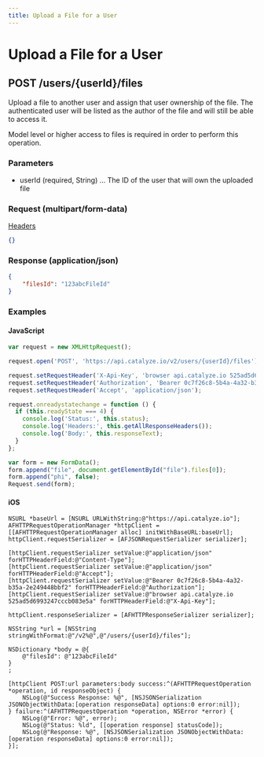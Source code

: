 ```yaml
---
title: Upload a File for a User
---
```


# Upload a File for a User

## POST /users/{userId}/files
Upload a file to another user and assign that user ownership of the file. 
The authenticated user will be listed as the author of the file and will still be able to access it. 

Model level or higher access to files is required in order to perform this operation.


### Parameters

* userId (required, String) ... The ID of the user that will own the uploaded file

### Request (multipart/form-data)

[Headers](../overview/headers)

```json
{}
```
### Response (application/json)

```json
{
	"filesId": "123abcFileId"
}
```

### Examples

#### JavaScript

```javascript
var request = new XMLHttpRequest();

request.open('POST', 'https://api.catalyze.io/v2/users/{userId}/files');

request.setRequestHeader('X-Api-Key', 'browser api.catalyze.io 525ad5d6993247cccb083e5a');
request.setRequestHeader('Authorization', 'Bearer 0c7f26c8-5b4a-4a32-b35a-2e249448bbf2');
request.setRequestHeader('Accept', 'application/json');

request.onreadystatechange = function () {
  if (this.readyState === 4) {
    console.log('Status:', this.status);
    console.log('Headers:', this.getAllResponseHeaders());
    console.log('Body:', this.responseText);
  }
};

var form = new FormData();
form.append("file", document.getElementById("file").files[0]);
form.append("phi", false);
Request.send(form);
```


#### iOS

```objc
NSURL *baseUrl = [NSURL URLWithString:@"https://api.catalyze.io"];
AFHTTPRequestOperationManager *httpClient = [[AFHTTPRequestOperationManager alloc] initWithBaseURL:baseUrl];
httpClient.requestSerializer = [AFJSONRequestSerializer serializer];

[httpClient.requestSerializer setValue:@"application/json" forHTTPHeaderField:@"Content-Type"];
[httpClient.requestSerializer setValue:@"application/json" forHTTPHeaderField:@"Accept"];
[httpClient.requestSerializer setValue:@"Bearer 0c7f26c8-5b4a-4a32-b35a-2e249448bbf2" forHTTPHeaderField:@"Authorization"];
[httpClient.requestSerializer setValue:@"browser api.catalyze.io 525ad5d6993247cccb083e5a" forHTTPHeaderField:@"X-Api-Key"];

httpClient.responseSerializer = [AFHTTPResponseSerializer serializer];

NSString *url = [NSString stringWithFormat:@"/v2%@",@"/users/{userId}/files"];

NSDictionary *body = @{
	@"filesId": @"123abcFileId"
}
;

[httpClient POST:url parameters:body success:^(AFHTTPRequestOperation *operation, id responseObject) {
    NSLog(@"Success Response: %@", [NSJSONSerialization JSONObjectWithData:[operation responseData] options:0 error:nil]);
} failure:^(AFHTTPRequestOperation *operation, NSError *error) {
    NSLog(@"Error: %@", error);
    NSLog(@"Status: %ld", [[operation response] statusCode]);
    NSLog(@"Response: %@", [NSJSONSerialization JSONObjectWithData:[operation responseData] options:0 error:nil]);
}];
```


